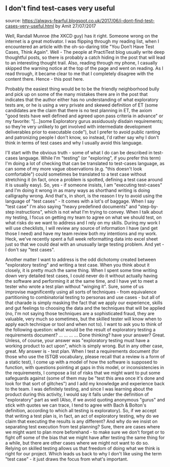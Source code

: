 ## I don't find test-cases very useful
source: https://always-fearful.blogspot.co.uk/2017/06/i-dont-find-test-cases-very-useful.html by Amit 27/07/2017

Well, Randall Munroe (the XKCD guy) has it right. Someone wrong on the internet is a great motivator. I was flipping through my reading list, when I encountered an article with the oh-so-daring title "You Don’t Have Test Cases, Think Again". Well - The people at PractiTest blog usually write deep thoughtful posts, so there is probably a catch hiding in the post that will lead to an interesting thought trail. Also, reading through my phone, I casually skipped the warning notice at the top of the page and went on reading. As I read through, it became clear to me that I completely disagree with the content there. Hence - this post here.

Probably the easiest thing would be to be the friendly neighborhood bully and pick up on some of the many mistakes there are in the post that indicates that the author either has no understanding of what exploratory tests are, or  he is using a very private and skewed definition of ET (some candidates are the claim that there is no test planning in ET, the axiom "good tests have well defined and agreed upon pass criteria in advance" or my favorite: "[...]some Exploratory gurus assiduously disdain requirements; so they’re very unlikely to get involved with intermediate development deliverables prior to executable code"), but I prefer to avoid public ranting and patronizing people I don't know, so instead, I'd rather say why I don't think in terms of test cases and why I usually avoid this language.

I'll start with the obvious truth - some of what I do can be described in test-cases language. While I'm "testing" (or "exploring", if you prefer this term) I'm doing a lot of checking that can be translated to test-cases language, as can some of my more vague observations (e.g. "this doesn't look comfortable") could sometimes be translated to a test case without stretching it (in fact, once a problem is spotted, defining a test case around it is usually easy). So, yes - if someone insists, I am "executing test-cases" and I'm doing it wrong in as many ways as shorthand writing is doing calligraphy wrong.
And that's, in short, is the reason I try to avoid using the language of "test cases" - It comes with a lot's of baggage. When I say "test case" I'm also saying "heavy predefined documents" and "step-by-step instructions", which is not what I'm trying to convey. When I talk about my testing, I focus on getting my team to agree on what we should test, on what risks do we want to address and I rely on my skills. During my work I will use checklists, I will review any source of information I have (and get those I need) and have my team review both my intentions and my work. Heck, we've recently spent a full week reformatting data into excel sheet just so that we could deal with an unusually large testing problem. And yet - I don't say "test cases".

Another matter I want to address is the odd dichotomy created between "exploratory testing" and writing a test case. When you think about it closely, it is pretty much the same thing. When I spent some time writing down very detailed test cases, I could never do it without actually having the software and performing it at the same time, and I have yet to meet a tester who wrote a test plan without "winging it". Sure, some of us improvise magnificently using all sorts of techniques  - from equivalence partitioning to combinatorial testing to personas and use cases - but all of that charade is simply masking the fact that we apply our experience, skills and gut feelings to choosing the data and the techniques that will be applied (no, I'm not saying those techniques are a sophisticated fraud, they are valuable, very much so sometimes, but the skilled tester will know when to apply each technique or tool and when not to).
I want to ask you to think of the following question: what would be the result of exploratory testing a requirements document?
...
...
...
...
Done thinking? have your answer? Great. Unless, of course, your answer was "exploratory testing must have a working product to act upon", which is simply wrong. But in any other case, great. 
My answer is - test plan. When I test a requirements document (for those who use the ISTQB vocabulary, please recall that a review is a form of a static test), I come up with a model of how the software is supposed to function, with questions pointing at gaps in this model, or inconsistencies in the requirements, I compose a list of risks that we might want to put some safeguards against (some of them may be "test this area once it's done and look for that sort of glitches") and I add my knowledge and experience back to the team. I was definitely testing, and since I was learning about the product during this activity, I would say it falls under the definition of "exploratory" part as well (Also, if we avoid quoting anonymous "gurus" and stick with quotes we can trace, I tend to agree with Bach & Bolton's definition, according to which all testing is exploratory).
So, if we accept that writing a test plan is, in fact, an act of exploratory testing, why do we claim that executing the results is any different? And why do we insist on separating test execution from test planning? Sure, there are cases where we might want to plan more beforehand - to make sure we don't forget or to fight off some of the bias that we might have after testing the same thing for a while, but there are other cases where we might not want to do so. Relying on skilled testing allows us that freedom of doing what we think is right for our project. Which leads us back to why I don't like using the term "test case" - it just draws the focus from what's important.
